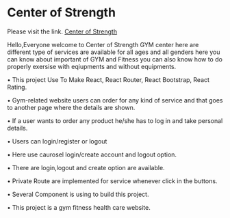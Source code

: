 
# Center of Strength

Please visit the link. [Center of Strength](https://boring-clarke-9e4874.netlify.app/)

Hello,Everyone welcome to Center of Strength GYM center here are different type of services are available for all ages and all genders here you can know about important of GYM and Fitness you can also know how to do properly exersise with eqiupments and without equipments.

•	This project Use To Make React, React Router, React Bootstrap, React Rating.

•	Gym-related website users can order for any kind of service and that goes to another page where the details are shown.

•	If a user wants to order any product he/she has to log in and take personal details. 

•	Users can login/register or logout 

•	Here use caurosel login/create account and logout option.

•	There are login,logout and create option are available.

•	Private Route are implemented for service whenever click in the buttons.

•	Several Component is using to build this project.

•	This project is a gym fitness health care website.

